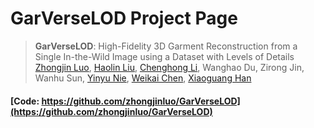 # GarVerseLOD Project Page
> **GarVerseLOD**: High-Fidelity 3D Garment Reconstruction from a Single In-the-Wild Image using a Dataset with Levels of Details
> [Zhongjin Luo](https://zhongjinluo.github.io/), [Haolin Liu](https://haolinliu97.github.io/), [Chenghong Li](https://kevinlee09.github.io/), Wanghao Du, Zirong Jin, Wanhu Sun, [Yinyu Nie](https://yinyunie.github.io/), [Weikai Chen](https://chenweikai.github.io/), [Xiaoguang Han](https://gaplab.cuhk.edu.cn/)
#### [Code: https://github.com/zhongjinluo/GarVerseLOD](https://github.com/zhongjinluo/GarVerseLOD)
